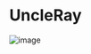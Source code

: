 # UncleRay

![image](https://github.com/blam23/UncleRay/assets/1008996/56e89f06-9a0a-48eb-8089-3152bcb7ef50)
